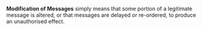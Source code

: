 **Modification of Messages** simply means that some portion of a legitimate message is altered, or that messages are delayed or re-ordered, to produce an unauthorised effect.
